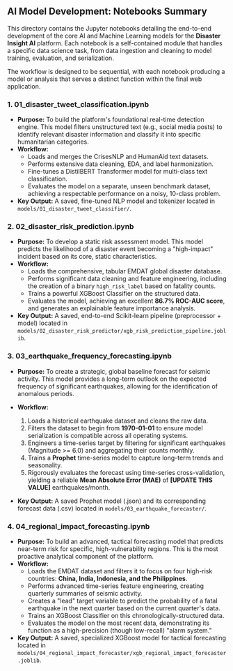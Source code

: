 ## AI Model Development: Notebooks Summary

This directory contains the Jupyter notebooks detailing the end-to-end development of the core AI and Machine Learning models for the **Disaster Insight AI** platform. Each notebook is a self-contained module that handles a specific data science task, from data ingestion and cleaning to model training, evaluation, and serialization.

The workflow is designed to be sequential, with each notebook producing a model or analysis that serves a distinct function within the final web application.

### 1. 01_disaster_tweet_classification.ipynb

- **Purpose:** To build the platform's foundational real-time detection engine. This model filters unstructured text (e.g., social media posts) to identify relevant disaster information and classify it into specific humanitarian categories.
- **Workflow:**
  - Loads and merges the CrisesNLP and HumanAid text datasets.
  - Performs extensive data cleaning, EDA, and label harmonization.
  - Fine-tunes a DistilBERT Transformer model for multi-class text classification.
  - Evaluates the model on a separate, unseen benchmark dataset, achieving a respectable performance on a noisy, 10-class problem.
- **Key Output:** A saved, fine-tuned NLP model and tokenizer located in `models/01_disaster_tweet_classifier/`.

### 2. 02_disaster_risk_prediction.ipynb

- **Purpose:** To develop a static risk assessment model. This model predicts the likelihood of a disaster event becoming a "high-impact" incident based on its core, static characteristics.
- **Workflow:**
  - Loads the comprehensive, tabular EMDAT global disaster database.
  - Performs significant data cleaning and feature engineering, including the creation of a binary `high_risk_label` based on fatality counts.
  - Trains a powerful XGBoost Classifier on the structured data.
  - Evaluates the model, achieving an excellent **86.7% ROC-AUC score**, and generates an explainable feature importance analysis.
- **Key Output:** A saved, end-to-end Scikit-learn pipeline (preprocessor + model) located in `models/02_disaster_risk_predictor/xgb_risk_prediction_pipeline.joblib`.

### 3. 03_earthquake_frequency_forecasting.ipynb

- **Purpose:** To create a strategic, global baseline forecast for seismic activity. This model provides a long-term outlook on the expected frequency of significant earthquakes, allowing for the identification of anomalous periods.

- **Workflow:**
  1. Loads a historical earthquake dataset and cleans the raw data.
  2. Filters the dataset to begin from **1970-01-01** to ensure model serialization is compatible across all operating systems.
  3. Engineers a time-series target by filtering for significant earthquakes (Magnitude >= 6.0) and aggregating their counts monthly.
  4. Trains a **Prophet** time-series model to capture long-term trends and seasonality.
  5. Rigorously evaluates the forecast using time-series cross-validation, yielding a reliable **Mean Absolute Error (MAE)** of **[UPDATE THIS VALUE]** earthquakes/month.

- **Key Output:** A saved Prophet model (.json) and its corresponding forecast data (.csv) located in `models/03_earthquake_forecaster/`.

### 4. 04_regional_impact_forecasting.ipynb

- **Purpose:** To build an advanced, tactical forecasting model that predicts near-term risk for specific, high-vulnerability regions. This is the most proactive analytical component of the platform.
- **Workflow:**
  - Loads the EMDAT dataset and filters it to focus on four high-risk countries: **China, India, Indonesia, and the Philippines**.
  - Performs advanced time-series feature engineering, creating quarterly summaries of seismic activity.
  - Creates a "lead" target variable to predict the probability of a fatal earthquake in the next quarter based on the current quarter's data.
  - Trains an XGBoost Classifier on this chronologically-structured data.
  - Evaluates the model on the most recent data, demonstrating its function as a high-precision (though low-recall) "alarm system."
- **Key Output:** A saved, specialized XGBoost model for tactical forecasting located in `models/04_regional_impact_forecaster/xgb_regional_impact_forecaster.joblib`.